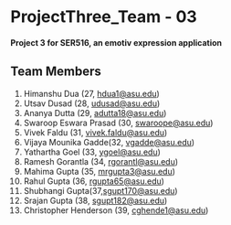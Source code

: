 # ProjectThree_Team - 03
#### Project 3 for SER516, an emotiv expression application

## Team Members
1. Himanshu Dua (27, hdua1@asu.edu)
2. Utsav Dusad (28, udusad@asu.edu)
3. Ananya Dutta (29, adutta18@asu.edu)
4. Swaroop Eswara Prasad (30, swaroope@asu.edu)
5. Vivek Faldu (31, vivek.faldu@asu.edu)
6. Vijaya Mounika Gadde(32, vgadde@asu.edu)
7. Yathartha Goel (33, ygoel@asu.edu)
8. Ramesh Gorantla (34, rgorantl@asu.edu)
9. Mahima Gupta (35, mrgupta3@asu.edu)
10. Rahul Gupta (36, rgupta65@asu.edu)
11. Shubhangi Gupta(37,sgupt170@asu.edu)
12. Srajan Gupta (38, sgupt182@asu.edu)
13. Christopher Henderson (39, cghende1@asu.edu)
